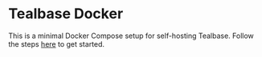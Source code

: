 # Tealbase Docker

This is a minimal Docker Compose setup for self-hosting Tealbase. Follow the steps [here](https://tealbase.com/docs/guides/hosting/docker) to get started.

